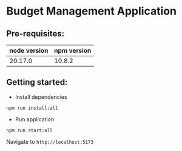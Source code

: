 # Budget Management Application

## Pre-requisites:

| node version | npm version |
| ------------ | ----------- |
| 20.17.0      | 10.8.2      |

## Getting started:

- Install dependencies
```
npm run install:all
```

- Run application
```
npm run start:all
```
  Navigate to `http://localhost:5173`
